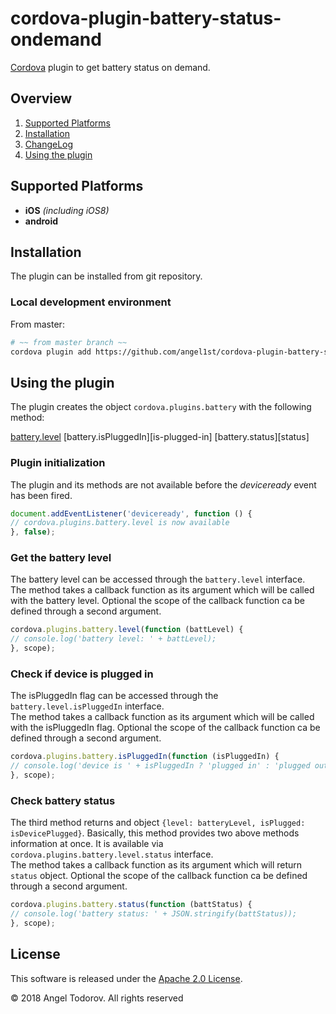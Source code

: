 cordova-plugin-battery-status-ondemand
=============================

[Cordova][cordova] plugin to get battery status on demand.

## Overview
1. [Supported Platforms](#supported-platforms)
2. [Installation](#installation)
3. [ChangeLog](#changelog)
4. [Using the plugin](#using-the-plugin)

## Supported Platforms
- __iOS__ *(including iOS8)*
- __android__

## Installation
The plugin can be installed from git repository.

### Local development environment
From master:
```bash
# ~~ from master branch ~~
cordova plugin add https://github.com/angel1st/cordova-plugin-battery-status-ondemand.git
```

## Using the plugin
The plugin creates the object `cordova.plugins.battery` with the following method:

[battery.level][get]
[battery.isPluggedIn][is-plugged-in]
[battery.status][status]

### Plugin initialization
The plugin and its methods are not available before the *deviceready* event has been fired.

```javascript
document.addEventListener('deviceready', function () {
// cordova.plugins.battery.level is now available
}, false);
```

### Get the battery level
The battery level can be accessed through the `battery.level` interface.<br>
The method takes a callback function as its argument which will be called with the battery level. Optional the scope of the callback function ca be defined through a second argument.

```javascript
cordova.plugins.battery.level(function (battLevel) {
// console.log('battery level: ' + battLevel);
}, scope);
```

### Check if device is plugged in
The isPluggedIn flag can be accessed through the `battery.level.isPluggedIn` interface.<br>
The method takes a callback function as its argument which will be called with the isPluggedIn flag. Optional the scope of the callback function ca be defined through a second argument.

```javascript
cordova.plugins.battery.isPluggedIn(function (isPluggedIn) {
// console.log('device is ' + isPluggedIn ? 'plugged in' : 'plugged out');
}, scope);
```

### Check battery status
The third method returns and object `{level: batteryLevel, isPlugged: isDevicePlugged}`. Basically, this method provides two above methods information at once.
It is available via `cordova.plugins.battery.level.status` interface.<br>
The method takes a callback function as its argument which will return `status` object. Optional the scope of the callback function ca be defined through a second argument.

```javascript
cordova.plugins.battery.status(function (battStatus) {
// console.log('battery status: ' + JSON.stringify(battStatus));
}, scope);
```

## License

This software is released under the [Apache 2.0 License][apache2_license].

© 2018 Angel Todorov. All rights reserved


[cordova]: https://cordova.apache.org
[CLI]: http://cordova.apache.org/docs/en/edge/guide_cli_index.md.html#The%20Command-line%20Interface
[PGB]: http://docs.build.phonegap.com/en_US/index.html
[PGB_plugin]: https://build.phonegap.com/plugins/1195
[changelog]: CHANGELOG.md
[get]: #get-the-battery-level
[apache2_license]: http://opensource.org/licenses/Apache-2.0

